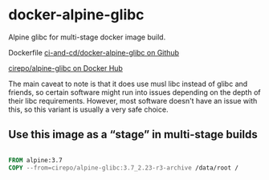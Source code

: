 # docker-alpine-glibc

Alpine glibc for multi-stage docker image build.

Dockerfile [ci-and-cd/docker-alpine-glibc on Github](https://github.com/ci-and-cd/docker-alpine-glibc)

[cirepo/alpine-glibc on Docker Hub](https://hub.docker.com/r/cirepo/alpine-glibc/)


The main caveat to note is that it does use musl libc instead of glibc and friends,
so certain software might run into issues depending on the depth of their libc requirements.
However, most software doesn't have an issue with this,
so this variant is usually a very safe choice.


## Use this image as a “stage” in multi-stage builds

```dockerfile

FROM alpine:3.7
COPY --from=cirepo/alpine-glibc:3.7_2.23-r3-archive /data/root /

```
